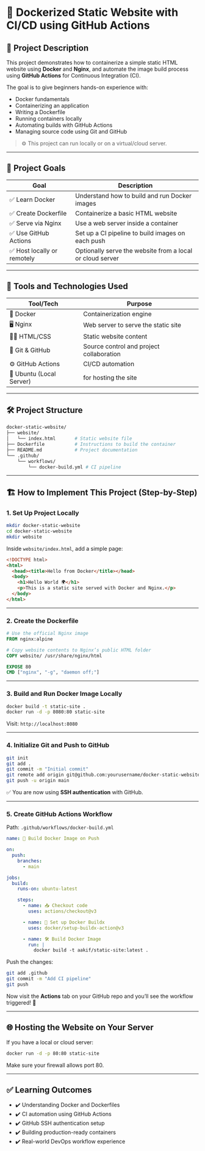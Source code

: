 
# 🚀 Dockerized Static Website with CI/CD using GitHub Actions

## 📘 Project Description

This project demonstrates how to containerize a simple static HTML website using **Docker** and **Nginx**, and automate the image build process using **GitHub Actions** for Continuous Integration (CI).

The goal is to give beginners hands-on experience with:
- Docker fundamentals
- Containerizing an application
- Writing a Dockerfile
- Running containers locally
- Automating builds with GitHub Actions
- Managing source code using Git and GitHub

> ⚙️ This project can run locally or on a virtual/cloud server.

---

## 🎯 Project Goals

| Goal | Description |
|------|-------------|
| ✅ Learn Docker | Understand how to build and run Docker images |
| ✅ Create Dockerfile | Containerize a basic HTML website |
| ✅ Serve via Nginx | Use a web server inside a container |
| ✅ Use GitHub Actions | Set up a CI pipeline to build images on each push |
| ✅ Host locally or remotely | Optionally serve the website from a local or cloud server |

---

## 🧰 Tools and Technologies Used

| Tool/Tech | Purpose |
|-----------|---------|
| 🐳 Docker | Containerization engine |
| 🖥️ Nginx | Web server to serve the static site |
| 👨‍💻 HTML/CSS | Static website content |
| 🔁 Git & GitHub | Source control and project collaboration |
| ⚙️ GitHub Actions | CI/CD automation |
| 🐧 Ubuntu (Local Server) | for hosting the site |

---

## 🛠️ Project Structure

```bash
docker-static-website/
├── website/
│   └── index.html       # Static website file
├── Dockerfile           # Instructions to build the container
├── README.md            # Project documentation
└── .github/
    └── workflows/
        └── docker-build.yml # CI pipeline
```

---

## 🏗️ How to Implement This Project (Step-by-Step)

### 1. **Set Up Project Locally**

```bash
mkdir docker-static-website
cd docker-static-website
mkdir website
```

Inside `website/index.html`, add a simple page:

```html
<!DOCTYPE html>
<html>
  <head><title>Hello from Docker</title></head>
  <body>
    <h1>Hello World 🌍</h1>
    <p>This is a static site served with Docker and Nginx.</p>
  </body>
</html>
```

---

### 2. **Create the Dockerfile**

```Dockerfile
# Use the official Nginx image
FROM nginx:alpine

# Copy website contents to Nginx’s public HTML folder
COPY website/ /usr/share/nginx/html

EXPOSE 80
CMD ["nginx", "-g", "daemon off;"]
```

---

### 3. **Build and Run Docker Image Locally**

```bash
docker build -t static-site .
docker run -d -p 8080:80 static-site
```

Visit: `http://localhost:8080`

---

### 4. **Initialize Git and Push to GitHub**

```bash
git init
git add .
git commit -m "Initial commit"
git remote add origin git@github.com:yourusername/docker-static-website.git
git push -u origin main
```

✅ You are now using **SSH authentication** with GitHub.

---

### 5. **Create GitHub Actions Workflow**

Path: `.github/workflows/docker-build.yml`

```yaml
name: 🚀 Build Docker Image on Push

on:
  push:
    branches:
      - main

jobs:
  build:
    runs-on: ubuntu-latest

    steps:
      - name: 📥 Checkout code
        uses: actions/checkout@v3

      - name: 🐳 Set up Docker Buildx
        uses: docker/setup-buildx-action@v3

      - name: 🛠️ Build Docker Image
        run: |
          docker build -t aakif/static-site:latest .
```

Push the changes:

```bash
git add .github
git commit -m "Add CI pipeline"
git push
```

Now visit the **Actions** tab on your GitHub repo and you’ll see the workflow triggered! 🎉

---

## 🌐 Hosting the Website on Your Server

If you have a local or cloud server:

```bash
docker run -d -p 80:80 static-site
```

Make sure your firewall allows port 80.

---

## ✅ Learning Outcomes

- ✔️ Understanding Docker and Dockerfiles
- ✔️ CI automation using GitHub Actions
- ✔️ GitHub SSH authentication setup
- ✔️ Building production-ready containers
- ✔️ Real-world DevOps workflow experience
